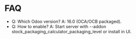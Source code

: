 # FAQ

- Q: Which Odoo version? A: 16.0 (OCA/OCB packaged).
- Q: How to enable? A: Start server with --addon stock_packaging_calculator_packaging_level or install in UI.
